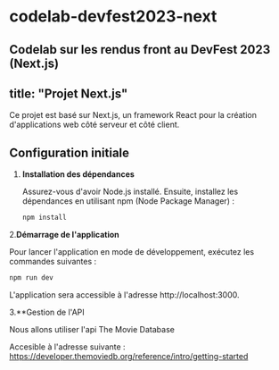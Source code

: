 # codelab-devfest2023-next
Codelab sur les rendus front au DevFest 2023 (Next.js)
---
title: "Projet Next.js"
---

Ce projet est basé sur Next.js, un framework React pour la création d'applications web côté serveur et côté client.

## Configuration initiale

1. **Installation des dépendances**

   Assurez-vous d'avoir Node.js installé. Ensuite, installez les dépendances en utilisant npm (Node Package Manager) :

   ```bash
   npm install
   
2.**Démarrage de l'application**

   Pour lancer l'application en mode de développement, exécutez les commandes suivantes :
   
   ```bash
   npm run dev
   ```

L'application sera accessible à l'adresse http://localhost:3000.


3.**Gestion de l'API

Nous allons utiliser l'api The Movie Database

Accesible à l'adresse suivante : https://developer.themoviedb.org/reference/intro/getting-started
